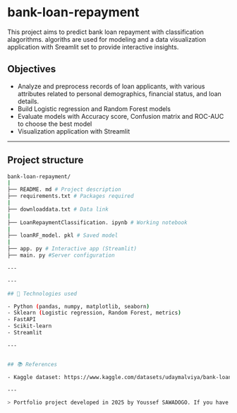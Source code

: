 # bank-loan-repayment
This project aims to predict bank loan repayment with classification alagorithms. 
 algoriths are used for modeling and a data visualization application with Sreamlit set to provide interactive insights.
## Objectives

- Analyze and preprocess records of loan applicants, with various attributes related to personal demographics, financial status, and loan details.
- Build Logistic regression and Random Forest models
- Evaluate models with Accuracy score, Confusion matrix and ROC-AUC to choose the best model
- Visualization application with Streamlit

---

## Project structure

```bash
bank-loan-repayment/
|
├── README. md # Project description
├── requirements.txt # Packages required
|
├── downloaddata.txt # Data link 
|
├── LoanRepaymentClassification. ipynb # Working notebook
|
├── loanRF_model. pkl # Saved model
|
├── app. py # Interactive app (Streamlit)
├── main. py #Server configuration 

---

---

## 🔖 Technologies used

- Python (pandas, numpy, matplotlib, seaborn)
- Sklearn (Logistic regression, Random Forest, metrics)
- FastAPI
- Scikit-learn
- Streamlit

---


## 📚 References

- Kaggle dataset: https://www.kaggle.com/datasets/udaymalviya/bank-loan-data

---

> Portfolio project developed in 2025 by Youssef SAWADOGO. If you have any questions, please contact me via wyoussef.sawadogo@gmail.com.

